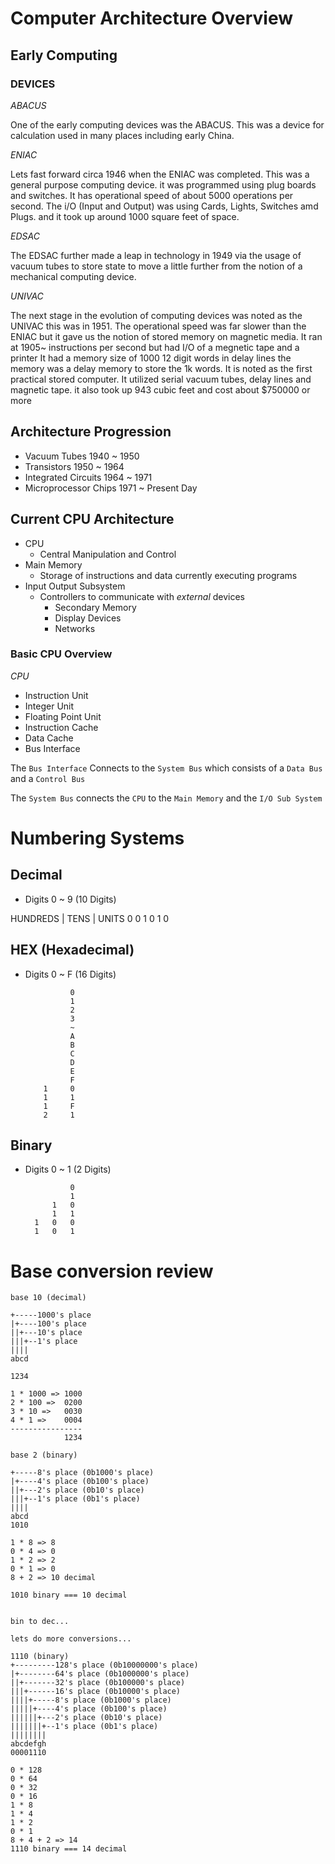 # Computer Architecture Overview

## Early Computing

### DEVICES

*ABACUS*

One of the early computing devices was the ABACUS. This was a device for calculation used in many places including early China.

*ENIAC*

Lets fast forward circa 1946 when the ENIAC was completed. This was a general purpose computing device. it was programmed using plug boards and switches. It has operational speed of about 5000 operations per second. The i/O (Input and Output) was using Cards, Lights, Switches amd Plugs. and it took up around 1000 square feet of space.

*EDSAC*

The EDSAC further made a leap in technology in 1949 via the usage of vacuum tubes to store state to move a little further from the notion of a mechanical computing device.

*UNIVAC*

The next stage in the evolution of computing devices was noted as the UNIVAC this was in 1951. The operational speed was far slower than the ENIAC but it gave us the notion of stored memory on magnetic media. It ran at 1905~ instructions per second but had I/O of a megnetic tape and a printer
It had a memory size of 1000 12 digit words in delay lines the memory was a delay memory to store the 1k words. It is noted as the first practical stored computer. It utilized serial vacuum tubes, delay lines and magnetic tape. it also took up 943 cubic feet and cost about $750000 or more

## Architecture Progression

- Vacuum Tubes 1940 ~ 1950
- Transistors 1950 ~ 1964
- Integrated Circuits 1964 ~ 1971
- Microprocessor Chips 1971 ~ Present Day

## Current CPU Architecture

- CPU
    - Central Manipulation and Control
- Main Memory
    - Storage of instructions and data currently executing programs
- Input Output Subsystem
    - Controllers to communicate with *external* devices
        - Secondary Memory
        - Display Devices
        - Networks

### Basic CPU Overview

*CPU*
- Instruction Unit
- Integer Unit
- Floating Point Unit
- Instruction Cache
- Data Cache
- Bus Interface

The `Bus Interface` Connects to the `System Bus` which consists of a `Data Bus` and a `Control Bus`

The `System Bus` connects the `CPU` to the `Main Memory` and the `I/O Sub System`


# Numbering Systems

## Decimal

- Digits 0 ~ 9 (10 Digits)

HUNDREDS | TENS | UNITS
0          0       1
 0         1       0

## HEX (Hexadecimal)

- Digits 0 ~ F (16 Digits)

                0
                1
                2
                3
                ~
                A
                B 
                C 
                D 
                E 
                F
          1     0 
          1     1
          1     F
          2     1

## Binary

- Digits 0 ~ 1 (2 Digits)

                0
                1
            1   0
            1   1
        1   0   0
        1   0   1            



# Base conversion review

```
base 10 (decimal)

+-----1000's place
|+----100's place
||+---10's place
|||+--1's place
||||
abcd

1234

1 * 1000 => 1000
2 * 100 =>  0200
3 * 10 =>   0030
4 * 1 =>    0004
----------------
            1234

base 2 (binary)

+-----8's place (0b1000's place)
|+----4's place (0b100's place)
||+---2's place (0b10's place)
|||+--1's place (0b1's place)
||||
abcd
1010

1 * 8 => 8
0 * 4 => 0
1 * 2 => 2
0 * 1 => 0
8 + 2 => 10 decimal

1010 binary === 10 decimal


bin to dec...

lets do more conversions...

1110 (binary)
+---------128's place (0b10000000's place)
|+--------64's place (0b1000000's place)
||+-------32's place (0b100000's place)
|||+------16's place (0b10000's place)
||||+-----8's place (0b1000's place)
|||||+----4's place (0b100's place)
||||||+---2's place (0b10's place)
|||||||+--1's place (0b1's place)
||||||||
abcdefgh
00001110

0 * 128
0 * 64
0 * 32
0 * 16
1 * 8
1 * 4
1 * 2
0 * 1
8 + 4 + 2 => 14
1110 binary === 14 decimal



```